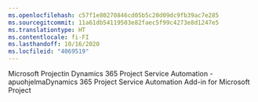 ```yaml
---
ms.openlocfilehash: c57f1e80270846cd05b5c20d09dc9fb39ac7e285
ms.sourcegitcommit: 11a61db54119503e82faec5f99c4273e8d1247e5
ms.translationtype: HT
ms.contentlocale: fi-FI
ms.lasthandoff: 10/16/2020
ms.locfileid: "4069519"
---
```

<span data-ttu-id="93dc1-101">Microsoft Projectin Dynamics 365 Project Service Automation -apuohjelma</span><span class="sxs-lookup"><span data-stu-id="93dc1-101">Dynamics 365 Project Service Automation Add-in for Microsoft Project</span></span>